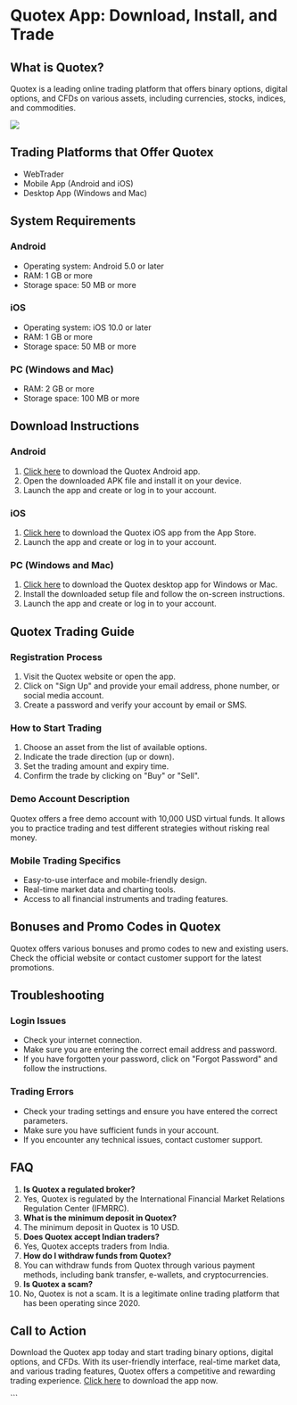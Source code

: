# Quotex App: Download, Install, and Trade

## What is Quotex?

Quotex is a leading online trading platform that offers binary options,
digital options, and CFDs on various assets, including currencies,
stocks, indices, and commodities.

[![](https://static.quotex.io/files/1_en/300_250.jpg)](https://traff.sbs/brokerqxsignupf)

## Trading Platforms that Offer Quotex

-   WebTrader
-   Mobile App (Android and iOS)
-   Desktop App (Windows and Mac)

## System Requirements

### Android

-   Operating system: Android 5.0 or later
-   RAM: 1 GB or more
-   Storage space: 50 MB or more

### iOS

-   Operating system: iOS 10.0 or later
-   RAM: 1 GB or more
-   Storage space: 50 MB or more

### PC (Windows and Mac)

-   RAM: 2 GB or more
-   Storage space: 100 MB or more

## Download Instructions

### Android

1.  [Click here](\%22https://traff.sbs/quotexonelink\%22) to download
    the Quotex Android app.
2.  Open the downloaded APK file and install it on your device.
3.  Launch the app and create or log in to your account.

### iOS

1.  [Click here](\%22https://traff.sbs/quotexonelink\%22) to download
    the Quotex iOS app from the App Store.
2.  Launch the app and create or log in to your account.

### PC (Windows and Mac)

1.  [Click here](\%22https://traff.sbs/quotexonelink\%22) to download
    the Quotex desktop app for Windows or Mac.
2.  Install the downloaded setup file and follow the on-screen
    instructions.
3.  Launch the app and create or log in to your account.

## Quotex Trading Guide

### Registration Process

1.  Visit the Quotex website or open the app.
2.  Click on "Sign Up" and provide your email address, phone
    number, or social media account.
3.  Create a password and verify your account by email or SMS.

### How to Start Trading

1.  Choose an asset from the list of available options.
2.  Indicate the trade direction (up or down).
3.  Set the trading amount and expiry time.
4.  Confirm the trade by clicking on "Buy" or "Sell".

### Demo Account Description

Quotex offers a free demo account with 10,000 USD virtual funds. It
allows you to practice trading and test different strategies without
risking real money.

### Mobile Trading Specifics

-   Easy-to-use interface and mobile-friendly design.
-   Real-time market data and charting tools.
-   Access to all financial instruments and trading features.

## Bonuses and Promo Codes in Quotex

Quotex offers various bonuses and promo codes to new and existing users.
Check the official website or contact customer support for the latest
promotions.

## Troubleshooting

### Login Issues

-   Check your internet connection.
-   Make sure you are entering the correct email address and password.
-   If you have forgotten your password, click on "Forgot
    Password" and follow the instructions.

### Trading Errors

-   Check your trading settings and ensure you have entered the correct
    parameters.
-   Make sure you have sufficient funds in your account.
-   If you encounter any technical issues, contact customer support.

## FAQ

1.  **Is Quotex a regulated broker?**
2.  Yes, Quotex is regulated by the International Financial Market
    Relations Regulation Center (IFMRRC).
3.  **What is the minimum deposit in Quotex?**
4.  The minimum deposit in Quotex is 10 USD.
5.  **Does Quotex accept Indian traders?**
6.  Yes, Quotex accepts traders from India.
7.  **How do I withdraw funds from Quotex?**
8.  You can withdraw funds from Quotex through various payment methods,
    including bank transfer, e-wallets, and cryptocurrencies.
9.  **Is Quotex a scam?**
10. No, Quotex is not a scam. It is a legitimate online trading platform
    that has been operating since 2020.

## Call to Action

Download the Quotex app today and start trading binary options, digital
options, and CFDs. With its user-friendly interface, real-time market
data, and various trading features, Quotex offers a competitive and
rewarding trading experience. [Click
here](\%22https://traff.sbs/quotexonelink\%22) to download the app now.

\`\`\`

